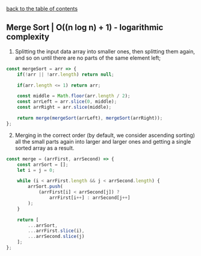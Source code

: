 [back to the table of contents](../README.md)

## Merge Sort | O((n log n) + 1) - logarithmic complexity
1. Splitting the input data array into smaller ones, then splitting them again, and so on until there are no parts of the same element left;
```JavaScript
const mergeSort = arr => {
    if(!arr || !arr.length) return null;

    if(arr.length <= 1) return arr;

    const middle = Math.floor(arr.length / 2);
    const arrLeft = arr.slice(0, middle);
    const arrRight = arr.slice(middle);

    return merge(mergeSort(arrLeft), mergeSort(arrRight));
};
```
2. Merging in the correct order (by default, we consider ascending sorting) all the small parts again into larger and larger ones and getting a single sorted array as a result.
```JavaScript
const merge = (arrFirst, arrSecond) => {
    const arrSort = [];
    let i = j = 0;

    while (i < arrFirst.length && j < arrSecond.length) {
        arrSort.push(
            (arrFirst[i] < arrSecond[j]) ?
                arrFirst[i++] : arrSecond[j++]
        );
    }

    return [
        ...arrSort,
        ...arrFirst.slice(i),
        ...arrSecond.slice(j)
    ];
};
```
